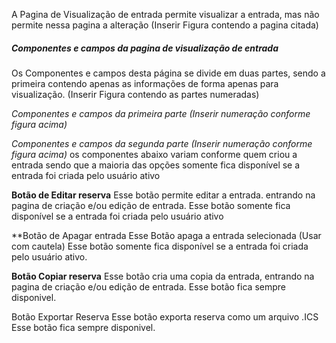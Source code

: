 A Pagina de Visualização de entrada permite visualizar a entrada, mas não permite nessa pagina a alteração 
(Inserir Figura contendo a pagina citada)
 
##### Componentes e campos da  pagina de visualização de entrada
Os Componentes e campos desta página se divide em duas partes, sendo a primeira contendo apenas as informações de forma apenas para visualização.
(Inserir Figura contendo as partes numeradas)

*Componentes e campos da primeira parte (Inserir numeração conforme figura acima)*




*Componentes e campos da segunda parte (Inserir numeração conforme figura acima)*
os componentes abaixo variam conforme quem criou a entrada sendo que a maioria das opções somente fica disponível se a entrada foi criada pelo usuário ativo 

**Botão de Editar reserva**
Esse botão permite editar a entrada. entrando na pagina de criação e/ou edição de entrada.
Esse botão somente fica disponível se a entrada foi criada pelo usuário ativo 

**Botão de Apagar entrada
Esse Botão apaga a entrada selecionada (Usar com cautela)
Esse botão somente fica disponível se a entrada foi criada pelo usuário ativo.

**Botão Copiar  reserva**
Esse botão cria uma copia da entrada, entrando na pagina de criação e/ou edição de entrada.
Esse botão fica sempre disponivel.

Botão Exportar Reserva
Esse botão exporta reserva como um arquivo .ICS
Esse botão fica sempre disponivel.


